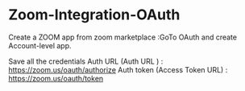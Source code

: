 ﻿# Zoom-Integration-OAuth

Create a ZOOM app from zoom marketplace :GoTo OAuth and create Account-level app.  

Save all the credentials
Auth URL (Auth URL ) : https://zoom.us/oauth/authorize
Auth token (Access Token URL) :  https://zoom.us/oauth/token

